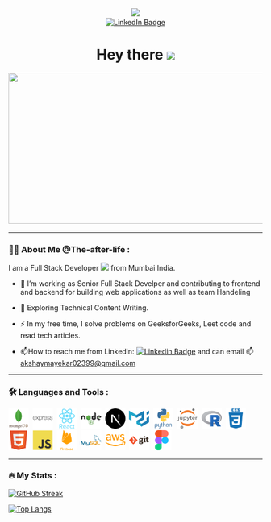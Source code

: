 <div id="header" align="center">
  <img src="https://i.giphy.com/media/v1.Y2lkPTc5MGI3NjExcmk2ajF6MjFucWhxa3Z0a2ViM2dhMmd6bW4xdWpjM25kYjB6bms3ZiZlcD12MV9pbnRlcm5hbF9naWZfYnlfaWQmY3Q9cw/nm6266UyRc2EnfpAo8/giphy.gif" width="180"/>
</div>

<div id="badges" align="center">
  <a href="https://www.linkedin.com/in/akshay-mayekar-3832671bb/">
    <img src="https://img.shields.io/badge/LinkedIn-blue?style=for-the-badge&logo=linkedin&logoColor=white" alt="LinkedIn Badge"/>
  </a>
</div>

<h1 align = "center">
  Hey there
  <img src="https://media.giphy.com/media/hvRJCLFzcasrR4ia7z/giphy.gif" width="30px"/>
</h1>

<div align="center">
  <img src="https://media.giphy.com/media/dWesBcTLavkZuG35MI/giphy.gif" width="600" height="300"/>
</div>

---

### :man_technologist: About Me @The-after-life :

I am a Full Stack Developer <img src="https://media.giphy.com/media/WUlplcMpOCEmTGBtBW/giphy.gif" width="30"> from Mumbai India.

- :telescope: I’m working as Senior Full Stack Develper and contributing to frontend and backend for building web applications as well as team Handeling

- :seedling: Exploring Technical Content Writing.

- :zap: In my free time, I solve problems on GeeksforGeeks, Leet code and read tech articles.

- :mailbox:How to reach me from Linkedin: [![Linkedin Badge](https://img.shields.io/badge/-kakbar-blue?style=flat&logo=Linkedin&logoColor=white)](https://www.linkedin.com/in/akshay-mayekar-3832671bb/) and can email 📫  akshaymayekar02399@gmail.com

---

### :hammer_and_wrench: Languages and Tools :

<div>
    <img src="https://github.com/devicons/devicon/blob/master/icons/mongodb/mongodb-original-wordmark.svg" title="MongoDB" alt="MongoDB" width="40" height="40"/>&nbsp;
    <img src="https://github.com/devicons/devicon/blob/master/icons/express/express-original-wordmark.svg" title="Express" alt="Express" width="40" height="40"/>&nbsp;
   <img src="https://github.com/devicons/devicon/blob/master/icons/react/react-original-wordmark.svg" title="React" alt="React" width="40" height="40"/>&nbsp;
  <img src="https://github.com/devicons/devicon/blob/master/icons/nodejs/nodejs-original-wordmark.svg" title="NodeJS" alt="NodeJS" width="40" height="40"/>&nbsp;
  <img src="https://github.com/devicons/devicon/blob/master/icons/nextjs/nextjs-original.svg" title="NextJS" alt="NextJS" width="40" height="40"/>&nbsp;
  <img src="https://github.com/devicons/devicon/blob/master/icons/materialui/materialui-original.svg" title="Material UI" alt="Material UI" width="40" height="40"/>&nbsp;
  <img src="https://github.com/devicons/devicon/blob/master/icons/python/python-original-wordmark.svg" title="Python" alt="Python" width="40" height="40"/>&nbsp;
  <img src="https://github.com/devicons/devicon/blob/master/icons/jupyter/jupyter-original-wordmark.svg" title="Jupyter" alt="Jupyter" width="40" height="40"/>&nbsp;
  <img src="https://github.com/devicons/devicon/blob/master/icons/r/r-original.svg" title="R"  alt="R" width="40" height="40"/>&nbsp;
  <img src="https://github.com/devicons/devicon/blob/master/icons/css3/css3-plain-wordmark.svg"  title="CSS3" alt="CSS" width="40" height="40"/>&nbsp;
  <img src="https://github.com/devicons/devicon/blob/master/icons/html5/html5-original.svg" title="HTML5" alt="HTML" width="40" height="40"/>&nbsp;
  <img src="https://github.com/devicons/devicon/blob/master/icons/javascript/javascript-original.svg" title="JavaScript" alt="JavaScript" width="40" height="40"/>&nbsp;
  <img src="https://github.com/devicons/devicon/blob/master/icons/firebase/firebase-plain-wordmark.svg" title="Firebase" alt="Firebase" width="40" height="40"/>&nbsp;
  <img src="https://github.com/devicons/devicon/blob/master/icons/mysql/mysql-original-wordmark.svg" title="MySQL"  alt="MySQL" width="40" height="40"/>&nbsp;
  <img src="https://github.com/devicons/devicon/blob/master/icons/amazonwebservices/amazonwebservices-plain-wordmark.svg" title="AWS" alt="AWS" width="40" height="40"/>&nbsp;
  <img src="https://github.com/devicons/devicon/blob/master/icons/git/git-original-wordmark.svg" title="Git" **alt="Git" width="40" height="40"/>
<img src="https://github.com/devicons/devicon/blob/master/icons/figma/figma-original.svg" title="Figma" **alt="Figma" width="40" height="40"/>  
</div>


---

### :fire: My Stats :



[![GitHub Streak](https://github-readme-streak-stats.herokuapp.com/?user=The-after-life&theme=dark&background=000000)](https://git.io/streak-stats)

[![Top Langs](https://github-readme-stats.vercel.app/api/top-langs/?username=The-after-life&layout=compact&theme=vision-friendly-dark)](https://github.com/anuraghazra/github-readme-stats)





<!---
The-after-life/The-after-life is a ✨ special ✨ repository because its `README.md` (this file) appears on your GitHub profile.
You can click the Preview link to take a look at your changes.
--->

<!-- 
- 👋 Hi, I’m @The-after-life
- 👀 I’m interested in data science and technosively advance in any other Programming Langauge also.
- 🌱 I’m currently working with an organisation in web Development. 
- 📫 How to reach me can contact by email id : akshaymayekar02399@gmail.com--->
